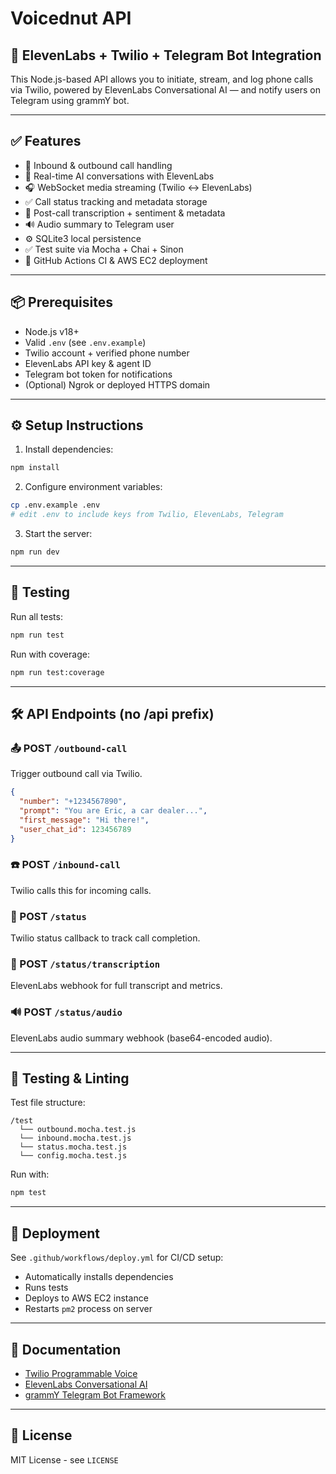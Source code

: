 # Voicednut API

## 🧠 ElevenLabs + Twilio + Telegram Bot Integration

This Node.js-based API allows you to initiate, stream, and log phone calls via Twilio, powered by ElevenLabs Conversational AI — and notify users on Telegram using grammY bot.

---

## ✅ Features

- 🔁 Inbound & outbound call handling
- 🧠 Real-time AI conversations with ElevenLabs
- 🎧 WebSocket media streaming (Twilio <-> ElevenLabs)
- ✅ Call status tracking and metadata storage
- 📝 Post-call transcription + sentiment & metadata
- 🔊 Audio summary to Telegram user
- ⚙️ SQLite3 local persistence
- ✅ Test suite via Mocha + Chai + Sinon
- 🔄 GitHub Actions CI & AWS EC2 deployment

---

## 📦 Prerequisites

- Node.js v18+
- Valid `.env` (see `.env.example`)
- Twilio account + verified phone number
- ElevenLabs API key & agent ID
- Telegram bot token for notifications
- (Optional) Ngrok or deployed HTTPS domain

---

## ⚙️ Setup Instructions

1. Install dependencies:
```bash
npm install
```

2. Configure environment variables:
```bash
cp .env.example .env
# edit .env to include keys from Twilio, ElevenLabs, Telegram
```

3. Start the server:
```bash
npm run dev
```

---

## 🧪 Testing

Run all tests:
```bash
npm run test
```

Run with coverage:
```bash
npm run test:coverage
```

---

## 🛠 API Endpoints (no /api prefix)

### 📤 POST `/outbound-call`
Trigger outbound call via Twilio.
```json
{
  "number": "+1234567890",
  "prompt": "You are Eric, a car dealer...",
  "first_message": "Hi there!",
  "user_chat_id": 123456789
}
```

### ☎️ POST `/inbound-call`
Twilio calls this for incoming calls.

### 🧾 POST `/status`
Twilio status callback to track call completion.

### 📄 POST `/status/transcription`
ElevenLabs webhook for full transcript and metrics.

### 🔊 POST `/status/audio`
ElevenLabs audio summary webhook (base64-encoded audio).

---

## 🧪 Testing & Linting

Test file structure:
```
/test
  └── outbound.mocha.test.js
  └── inbound.mocha.test.js
  └── status.mocha.test.js
  └── config.mocha.test.js
```

Run with:
```bash
npm test
```

---

## 🚀 Deployment

See `.github/workflows/deploy.yml` for CI/CD setup:
- Automatically installs dependencies
- Runs tests
- Deploys to AWS EC2 instance
- Restarts `pm2` process on server

---

## 🔗 Documentation

- [Twilio Programmable Voice](https://www.twilio.com/docs/voice)
- [ElevenLabs Conversational AI](https://docs.elevenlabs.io/)
- [grammY Telegram Bot Framework](https://grammy.dev)

---

## 📄 License

MIT License - see `LICENSE`
